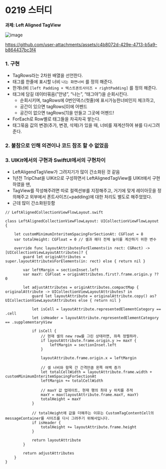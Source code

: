 # 0219 스터디

**과제: Left Aligned TagView**

![image](https://github.com/user-attachments/assets/688c8964-1924-45c9-b08e-08928427f63b)

https://github.com/user-attachments/assets/c4b8072d-429e-4713-b5a9-b864437bc3f4

### 1. 구현

- TagRows라는 2차원 배열을 선언한다.
- 태그를 한줄에 표시할 너비 `나는 화면너비` 를 정의 해준다.
- 한개너비 `[left Padding + 텍스트폰트사이즈 + rightPadding]`  를 정의 해준다.
- 태그에 담길 데이터묶음(”안녕”, “나는”, “태그야”)을 순회시킨다.
    - 순회시키며, tagRows에 0번인덱스(첫줄)에 표시가능한너비인지 체크하고,
    - 공간이 있으면 tagRows[0]에 어펜드
    - 공간이 없으면 tagRows[1]을 만들고 그곳에 어펜드!
- ForEach로 Row별로 태그들을 차곡차곡 쌓는다.
- 태그묶음 값의 변경(추가, 변경, 삭제)가 있을 때, 너비를 재계산하여 뷰를 다시그려준다.

### 2. 불참으로 인해 의견이나 코드 참조 할 수 없었음

### 3. UIKit에서의 구현과 SwiftUI에서의 구현차이
- LeftAligendTagView가 그려지기가 많이 간소화된 것 같음
- 1년전 TripChat을 UIKit으로 구성하면서 LeftAlignedTagView를 UIKit에서 구현하였을 땐,
- TagView를 작성해주려면 따로 컬렉션뷰를 지정해주고, 거기에 맞게 레이아웃을 정의해주고 외부에서 폰트사이즈(+padding)에 대한 처리도 별도로 해주었었다.
- 근데 많이 간소화된듯함

```
// LeftAlignedCollectionViewFlowLayout.swift

class LeftAlignedCollectionViewFlowLayout: UICollectionViewFlowLayout {
    
    let customMinimumInteritemSpacingForSectionAt: CGFloat = 8
    var totalHeight: CGFloat = 0 // 셀과 헤더 전체 높이를 계산하기 위한 변수

    override func layoutAttributesForElements(in rect: CGRect) -> [UICollectionViewLayoutAttributes]? {
        guard let originAttributes = super.layoutAttributesForElements(in: rect) else { return nil }
        
        var leftMargin = sectionInset.left
        var maxY: CGFloat = originAttributes.first?.frame.origin.y ?? 0
        
        let adjustAttributes = originAttributes.compactMap { originalAttribute -> UICollectionViewLayoutAttributes? in
            guard let layoutAttribute = originalAttribute.copy() as? UICollectionViewLayoutAttributes else { return nil }
            
            let isCell = layoutAttribute.representedElementCategory == .cell
            let isHeader = layoutAttribute.representedElementCategory == .supplementaryView
            
            if isCell {
                // 현재 셀의 new row를 그린 상태라면, 좌측 정렬하라.
                if layoutAttribute.frame.origin.y >= maxY {
                    leftMargin = sectionInset.left
                }
                
                layoutAttribute.frame.origin.x = leftMargin
                
                // 셀 너비와 항목 간 간격만큼 왼쪽 여백 증가
                let totalCellWidth = layoutAttribute.frame.width + customMinimumInteritemSpacingForSectionAt
                leftMargin += totalCellWidth
                
                // maxY 값 업데이트, 현재 행의 최대 y 위치를 추적
                maxY = max(layoutAttribute.frame.maxY, maxY)
                totalHeight = maxY
            }
            
            // totalHeight에 값을 더해주는 이유는 CustomTagContentCell의 messageContainer를 사이즈를 다시 그려주기 위해서입니다.
            if isHeader {
                totalHeight += layoutAttribute.frame.height
            }
            
            return layoutAttribute
        }
        
        return adjustAttributes
    }
}

```
